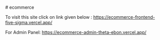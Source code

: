 #   e c o m m e r c e 
  

To visit this site click on link given below : 
https://ecommerce-frontend-five-sigma.vercel.app/

For Admin Panel:
https://ecommerce-admin-theta-ebon.vercel.app/

 

